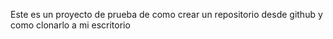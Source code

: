 Este es un proyecto de prueba de como crear un repositorio desde github y como clonarlo a mi escritorio


